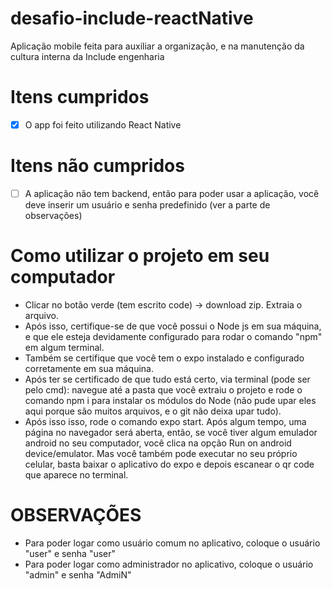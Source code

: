 # desafio-include-reactNative
Aplicação mobile feita para auxiliar a organização, e na manutenção da cultura interna da Include engenharia
 
# Itens cumpridos

- [X] O app foi feito utilizando React Native

# Itens não cumpridos

- [ ] A aplicação não tem backend, então para poder usar a aplicação, você deve inserir um usuário e senha predefinido (ver a parte de observações)

# Como utilizar o projeto em seu computador
- Clicar no botão verde (tem escrito code) -> download zip. Extraia o arquivo.
- Após isso, certifique-se de que você possui o Node js em sua máquina, e que ele esteja devidamente configurado para rodar o comando "npm" em algum terminal.
- Também se certifique que você tem o expo instalado e configurado corretamente em sua máquina.
- Após ter se certificado de que tudo está certo, via terminal (pode ser pelo cmd): navegue até a pasta que você extraiu o projeto e rode o comando npm i para instalar os módulos do Node (não pude upar eles aqui porque são muitos arquivos, e o git não deixa upar tudo).
- Após isso isso, rode o comando expo start. Após algum tempo, uma página no navegador será aberta, então, se você tiver algum emulador android no seu computador, você clica na opção Run on android device/emulator. 
Mas você também pode executar no seu próprio celular, basta baixar o aplicativo do expo e depois escanear o qr code que aparece no terminal.

# OBSERVAÇÕES
- Para poder logar como usuário comum no aplicativo, coloque o usuário "user" e senha "user"
- Para poder logar como administrador no aplicativo, coloque o usuário "admin" e senha "AdmiN"
